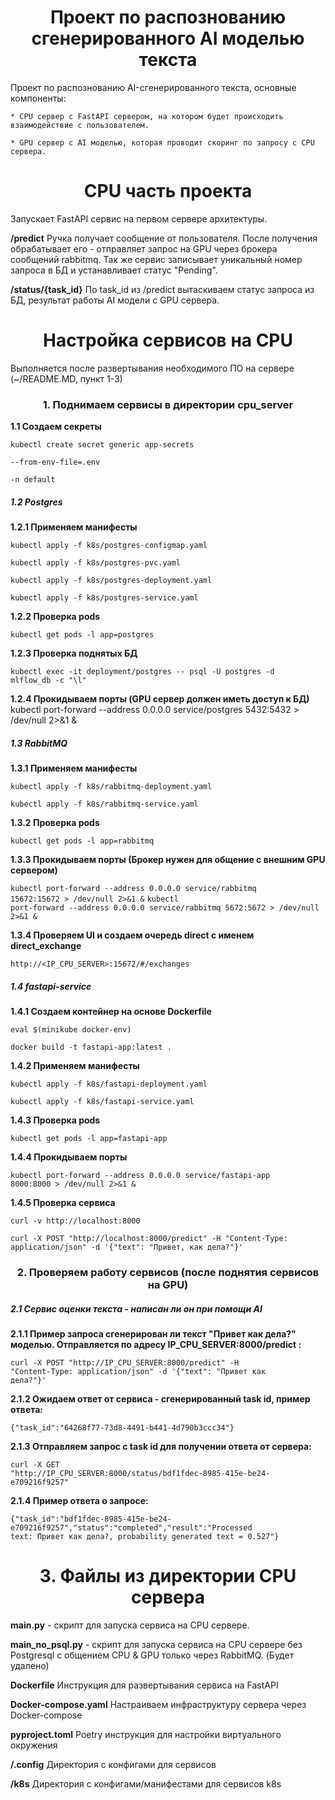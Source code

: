 <h1 align="center">Проект по распознованию сгенерированного AI моделью текста</h1>

Проект по распознованию AI-сгенерированного текста, основные компоненты:

    * CPU сервер с FastAPI сервером, на котором будет происходить взаимодействие с пользователем.

    * GPU сервер с AI моделью, которая проводит скоринг по запросу с CPU сервера.


<h1 align="center">СPU часть проекта</h1>

Запускает FastAPI сервис на первом сервере архитектуры. 

**/predict** Ручка получает сообщение от пользователя. После получения обрабатывает его - отправляет запрос на GPU через брокера сообщений rabbitmq. Так же сервис записывает уникальный номер запроса в БД и устанавливает статус "Pending".

**/status/{task_id}** По task_id из /predict вытаскиваем статус запроса из БД, результат работы AI модели с GPU сервера.


<h1 align="center">Настройка сервисов на СPU</h1>

Выполняется после развертывания необходимого ПО на сервере (~/README.MD, пункт 1-3)

<h3 align="center">1. Поднимаем сервисы в директории cpu_server </h3>

<b>1.1 Создаем секреты </b>

<code>kubectl create secret generic app-secrets \
  --from-env-file=.env \
  -n default</code>

<h5 align="left">1.2 Postgres </h5>

<b>1.2.1 Применяем манифесты </b>

<code>kubectl apply -f k8s/postgres-configmap.yaml</code>

<code>kubectl apply -f k8s/postgres-pvc.yaml</code>

<code>kubectl apply -f k8s/postgres-deployment.yaml</code>

<code>kubectl apply -f k8s/postgres-service.yaml</code>

<b>1.2.2 Проверка pods</b>

<code>kubectl get pods -l app=postgres</code>

<b>1.2.3 Проверка поднятых БД</b>

<code>kubectl exec -it deployment/postgres -- psql -U postgres -d mlflow_db -c "\l"</code>

<b>1.2.4 Прокидываем порты (GPU сервер должен иметь доступ к БД) </b>
kubectl port-forward --address 0.0.0.0 service/postgres 5432:5432 > /dev/null 2>&1 &

<h5 align="left">1.3 RabbitMQ </h5>

<b>1.3.1 Применяем манифесты </b>

<code>kubectl apply -f k8s/rabbitmq-deployment.yaml</code>

<code>kubectl apply -f k8s/rabbitmq-service.yaml</code>

<b>1.3.2 Проверка pods </b>

<code>kubectl get pods -l app=rabbitmq</code>

<b>1.3.3 Прокидываем порты (Брокер нужен для общение с внешним GPU сервером) </b>

<code>kubectl port-forward --address 0.0.0.0 service/rabbitmq 15672:15672 > /dev/null 2>&1 &</code>
<code>kubectl port-forward --address 0.0.0.0 service/rabbitmq 5672:5672 > /dev/null 2>&1 &</code>

<b>1.3.4 Проверяем UI и создаем очередь direct с именем direct_exchange</b>

<code>http://<IP_CPU_SERVER>:15672/#/exchanges</code>

<h5 align="left">1.4 fastapi-service</h5>

<b>1.4.1 Создаем контейнер на основе Dockerfile </b>

<code>eval $(minikube docker-env)</code>

<code>docker build -t fastapi-app:latest .</code>

<b>1.4.2 Применяем манифесты </b>

<code>kubectl apply -f k8s/fastapi-deployment.yaml</code>

<code>kubectl apply -f k8s/fastapi-service.yaml</code>

<b>1.4.3 Проверка pods </b>

<code>kubectl get pods -l app=fastapi-app</code>

<b>1.4.4 Прокидываем порты </b>

<code>kubectl port-forward --address 0.0.0.0 service/fastapi-app 8000:8000 > /dev/null 2>&1 &</code>

<b>1.4.5 Проверка сервиса </b>

<code>curl -v http://localhost:8000</code>

<code>curl -X POST "http://localhost:8000/predict" -H "Content-Type: application/json" -d '{"text": "Привет, как дела?"}'</code>

<h3 align="center">2. Проверяем работу сервисов (после поднятия сервисов на GPU) </h3>


<h5 align="left">2.1 Сервис оценки текста - написан ли он при помощи AI </h5>

<b>2.1.1 Пример запроса сгенерирован ли текст "Привет как дела?" моделью. Отправляется по адресу IP_CPU_SERVER:8000/predict :</b>

<code>curl -X POST "http://IP_CPU_SERVER:8000/predict" -H "Content-Type: application/json" -d '{"text": "Привет как дела?"}'</code> 

<b>2.1.2 Ожидаем ответ от сервиса - сгенерированный task id, пример ответа:</b>

<code>{"task_id":"64268f77-73d8-4491-b441-4d790b3ccc34"}</code> 

<b>2.1.3 Отправляем запрос с task id для получении ответа от сервера: </b>

<code>curl -X GET "http://IP_CPU_SERVER:8000/status/bdf1fdec-8985-415e-be24-e709216f9257"</code> 

<b>2.1.4 Пример ответа о запросе:</b>

<code>{"task_id":"bdf1fdec-8985-415e-be24-e709216f9257","status":"completed","result":"Processed text: Привет как дела?, probability generated text = 0.527"}</code> 

<h1 align="center"> 3. Файлы из директории CPU сервера</h1>

**main.py** - скрипт для запуска сервиса на CPU сервере. 

**main_no_psql.py** - скрипт для запуска сервиса на CPU сервере без Postgresql с общением CPU & GPU только через RabbitMQ. (Будет удалено)

**Dockerfile** Инструкция для развертывания сервиса на FastAPI

**Docker-compose.yaml** Настраиваем инфраструктуру сервера через Docker-compose

**pyproject.toml** Poetry инструкция для настройки виртуального окружения

**/.config** Директория с конфигами для сервисов

**/k8s** Директория с конфигами/манифестами для сервисов k8s